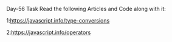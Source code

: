 Day-56 Task
Read the following Articles and Code along with it:

1:https://javascript.info/type-conversions

2:https://javascript.info/operators


